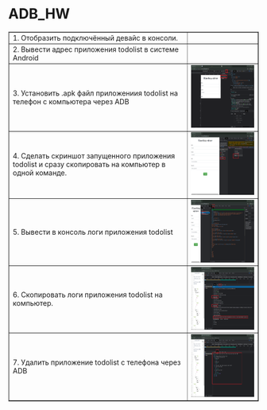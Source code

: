 <!DOCTYPE html>
<h1>ADB_HW</h1>

<html>
 <head>
  <meta charset="utf-8">
 </head>
 <body>
  <table border="1">
   <tr>
    <td>1. Отобразить подключённый девайс в консоли.
    <td><https://github.com/StasTsb/ADB/blob/dfc1cdf423c4ead9bedc7161daf7207c497597a6/Screen/1.png" width="340" height="126"></td>
   </tr>
   <tr>
    <td>2. Вывести адрес приложения todolist в системе Android
    <td><https://github.com/StasTsb/ADB/blob/0440bee742fc65daa376890e31f9f5cc18ba7d87/Screen/2.png></td>
  </tr>
    <tr>
    <td>3. Установить .apk файл приложениия todolist на телефон с компьютера через  ADB
    <td><img src="https://github.com/StasTsb/DevTools/blob/70d20972935617ceeb47c537f11ade737c4e540e/screen/4Dev.png" width="340" height="126"></td>
   </tr>
   <tr>
    <td>4. Сделать скриншот запущенного приложения todolist и сразу скопировать на компьютер в одной команде.
    <td><img src="https://github.com/StasTsb/DevTools/blob/70d20972935617ceeb47c537f11ade737c4e540e/screen/5Dev.png" width="340" height="126"></td>
  </tr>
    <tr>
    <td>5. Вывести в консоль логи приложения todolist
    <td><img src="https://github.com/StasTsb/DevTools/blob/70d20972935617ceeb47c537f11ade737c4e540e/screen/6Dev.png" width="340" height="126"></td>
   </tr>
   <tr>
    <td>6. Скопировать логи приложения todolist на компьютер.
    <td><img src="https://github.com/StasTsb/DevTools/blob/70d20972935617ceeb47c537f11ade737c4e540e/screen/7Dev.png" width="340" height="126"></td>
  </tr>
   <tr>
    <td>7. Удалить приложение todolist с телефона через ADB
    <td><img src="https://github.com/StasTsb/DevTools/blob/70d20972935617ceeb47c537f11ade737c4e540e/screen/8Dev.png" width="340" height="126"></td>
  </tr>
 </table>
 </body>
</html>


